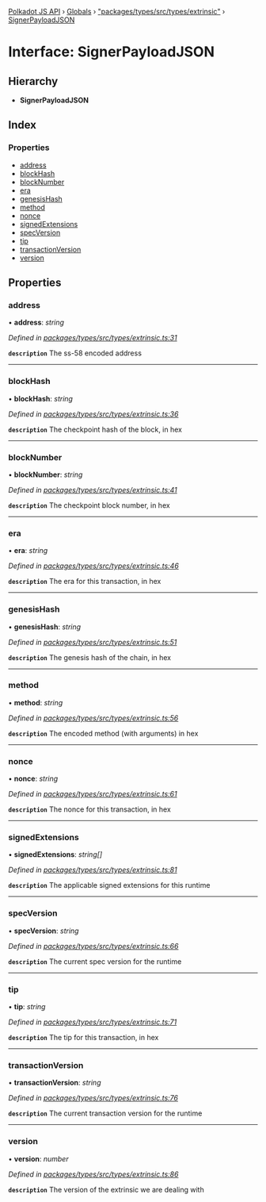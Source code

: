 [Polkadot JS API](../README.md) › [Globals](../globals.md) › ["packages/types/src/types/extrinsic"](../modules/_packages_types_src_types_extrinsic_.md) › [SignerPayloadJSON](_packages_types_src_types_extrinsic_.signerpayloadjson.md)

# Interface: SignerPayloadJSON

## Hierarchy

* **SignerPayloadJSON**

## Index

### Properties

* [address](_packages_types_src_types_extrinsic_.signerpayloadjson.md#address)
* [blockHash](_packages_types_src_types_extrinsic_.signerpayloadjson.md#blockhash)
* [blockNumber](_packages_types_src_types_extrinsic_.signerpayloadjson.md#blocknumber)
* [era](_packages_types_src_types_extrinsic_.signerpayloadjson.md#era)
* [genesisHash](_packages_types_src_types_extrinsic_.signerpayloadjson.md#genesishash)
* [method](_packages_types_src_types_extrinsic_.signerpayloadjson.md#method)
* [nonce](_packages_types_src_types_extrinsic_.signerpayloadjson.md#nonce)
* [signedExtensions](_packages_types_src_types_extrinsic_.signerpayloadjson.md#signedextensions)
* [specVersion](_packages_types_src_types_extrinsic_.signerpayloadjson.md#specversion)
* [tip](_packages_types_src_types_extrinsic_.signerpayloadjson.md#tip)
* [transactionVersion](_packages_types_src_types_extrinsic_.signerpayloadjson.md#transactionversion)
* [version](_packages_types_src_types_extrinsic_.signerpayloadjson.md#version)

## Properties

###  address

• **address**: *string*

*Defined in [packages/types/src/types/extrinsic.ts:31](https://github.com/polkadot-js/api/blob/4654d15097/packages/types/src/types/extrinsic.ts#L31)*

**`description`** The ss-58 encoded address

___

###  blockHash

• **blockHash**: *string*

*Defined in [packages/types/src/types/extrinsic.ts:36](https://github.com/polkadot-js/api/blob/4654d15097/packages/types/src/types/extrinsic.ts#L36)*

**`description`** The checkpoint hash of the block, in hex

___

###  blockNumber

• **blockNumber**: *string*

*Defined in [packages/types/src/types/extrinsic.ts:41](https://github.com/polkadot-js/api/blob/4654d15097/packages/types/src/types/extrinsic.ts#L41)*

**`description`** The checkpoint block number, in hex

___

###  era

• **era**: *string*

*Defined in [packages/types/src/types/extrinsic.ts:46](https://github.com/polkadot-js/api/blob/4654d15097/packages/types/src/types/extrinsic.ts#L46)*

**`description`** The era for this transaction, in hex

___

###  genesisHash

• **genesisHash**: *string*

*Defined in [packages/types/src/types/extrinsic.ts:51](https://github.com/polkadot-js/api/blob/4654d15097/packages/types/src/types/extrinsic.ts#L51)*

**`description`** The genesis hash of the chain, in hex

___

###  method

• **method**: *string*

*Defined in [packages/types/src/types/extrinsic.ts:56](https://github.com/polkadot-js/api/blob/4654d15097/packages/types/src/types/extrinsic.ts#L56)*

**`description`** The encoded method (with arguments) in hex

___

###  nonce

• **nonce**: *string*

*Defined in [packages/types/src/types/extrinsic.ts:61](https://github.com/polkadot-js/api/blob/4654d15097/packages/types/src/types/extrinsic.ts#L61)*

**`description`** The nonce for this transaction, in hex

___

###  signedExtensions

• **signedExtensions**: *string[]*

*Defined in [packages/types/src/types/extrinsic.ts:81](https://github.com/polkadot-js/api/blob/4654d15097/packages/types/src/types/extrinsic.ts#L81)*

**`description`** The applicable signed extensions for this runtime

___

###  specVersion

• **specVersion**: *string*

*Defined in [packages/types/src/types/extrinsic.ts:66](https://github.com/polkadot-js/api/blob/4654d15097/packages/types/src/types/extrinsic.ts#L66)*

**`description`** The current spec version for the runtime

___

###  tip

• **tip**: *string*

*Defined in [packages/types/src/types/extrinsic.ts:71](https://github.com/polkadot-js/api/blob/4654d15097/packages/types/src/types/extrinsic.ts#L71)*

**`description`** The tip for this transaction, in hex

___

###  transactionVersion

• **transactionVersion**: *string*

*Defined in [packages/types/src/types/extrinsic.ts:76](https://github.com/polkadot-js/api/blob/4654d15097/packages/types/src/types/extrinsic.ts#L76)*

**`description`** The current transaction version for the runtime

___

###  version

• **version**: *number*

*Defined in [packages/types/src/types/extrinsic.ts:86](https://github.com/polkadot-js/api/blob/4654d15097/packages/types/src/types/extrinsic.ts#L86)*

**`description`** The version of the extrinsic we are dealing with
